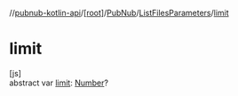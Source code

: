 //[pubnub-kotlin-api](../../../../index.md)/[[root]](../../index.md)/[PubNub](../index.md)/[ListFilesParameters](index.md)/[limit](limit.md)

# limit

[js]\
abstract var [limit](limit.md): [Number](https://kotlinlang.org/api/core/kotlin-stdlib/kotlin/-number/index.html)?
